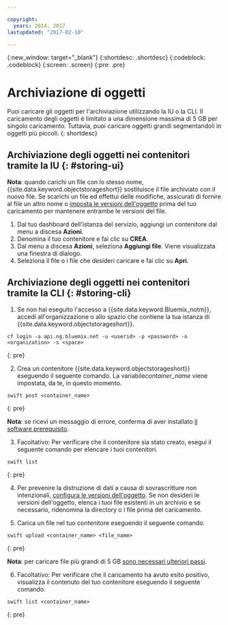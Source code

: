 ```yaml
---

copyright:
  years: 2014, 2017
lastupdated: "2017-02-10"

---
```

{:new_window: target="_blank"}
{:shortdesc: .shortdesc}
{:codeblock: .codeblock}
{:screen: .screen}
{:pre: .pre}

# Archiviazione di oggetti

Puoi caricare gli oggetti per l'archiviazione utilizzando la IU o la CLI. Il caricamento degli oggetti è limitato a una dimensione massima di 5 GB per singolo caricamento. Tuttavia, puoi caricare oggetti grandi segmentandoli in oggetti più piccoli.
{: shortdesc}


## Archiviazione degli oggetti nei contenitori tramite la IU {: #storing-ui}

**Nota**: quando carichi un file con lo stesso nome, {{site.data.keyword.objectstorageshort}} sostituisce il file archiviato con il nuovo file. Se scarichi un file ed effettui delle modifiche, assicurati di fornire al file un altro nome o [imposta le versioni dell'oggetto](/docs/services/ObjectStorage/os_versioning.html) prima del tuo caricamento per mantenere entrambe le versioni del file.


1. Dal tuo dashboard dell'istanza del servizio, aggiungi un contenitore dal menu a discesa **Azioni**.
2. Denomina il tuo contenitore e fai clic su **CREA**.
3. Dal menu a discesa **Azioni**, seleziona **Aggiungi file**. Viene visualizzata una finestra di dialogo.
4. Seleziona il file o i file che desideri caricare e fai clic su **Apri**.



## Archiviazione degli oggetti nei contenitori tramite la CLI {: #storing-cli}

1. Se non hai eseguito l'accesso a {{site.data.keyword.Bluemix_notm}}, accedi all'organizzazione o allo spazio che contiene la tua istanza di {{site.data.keyword.objectstorageshort}}.

  ```
  cf login -a api.ng.bluemix.net -u <userid> -p <password> -o <organization> -s <space>
  ```
  {: pre}

2. Crea un contenitore {{site.data.keyword.objectstorageshort}} eseguendo il seguente comando. La variabile*container_name* viene impostata, da te, in questo momento.

  ```
  swift post <container_name>
  ```
  {: pre}

  **Nota**: se ricevi un messaggio di errore, conferma di aver installato [il software prerequisito](/docs/services/ObjectStorage/os_configuring.html#install-swift-client).

3. Facoltativo: Per verificare che il contenitore sia stato creato, esegui il seguente comando per elencare i tuoi contenitori.

  ```
  swift list
  ```
  {: pre}

4. Per prevenire la distruzione di dati a causa di sovrascritture non intenzionali, [configura le versioni dell'oggetto](/docs/services/ObjectStorage/os_versioning.html). Se non desideri le versioni dell'oggetto, elenca i tuoi file esistenti in un archivio e se necessario, ridenomina la directory o i file prima del caricamento.

5. Carica un file nel tuo contenitore eseguendo il seguente comando.

  ```
  swift upload <container_name> <file_name>
  ```
  {: pre}

  **Nota**: per caricare file più grandi di 5 GB [sono necessari ulteriori passi](/docs/services/ObjectStorage/os_large_files.html).

6. Facoltativo: Per verificare che il caricamento ha avuto esito positivo, visualizza il contenuto del tuo contenitore eseguendo il seguente comando.

  ```
  swift list <container_name>
  ```
  {: pre}
